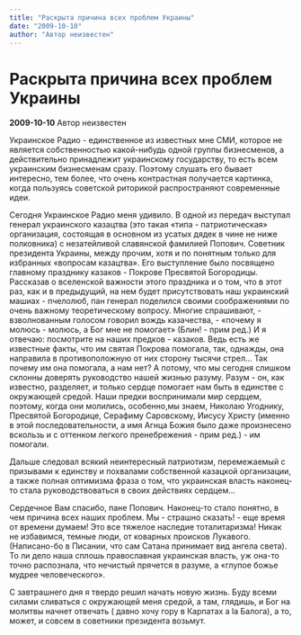 ```yaml
---
title: "Раскрыта причина всех проблем Украины"
date: "2009-10-10"
author: "Автор неизвестен"
---
```


# Раскрыта причина всех проблем Украины

**2009-10-10** Автор неизвестен

Украинское Радио - единственное из известных мне СМИ, которое не является собственностью какой-нибудь одной группы бизнесменов, а действительно принадлежит украинскому государству, то есть всем украинским бизнесменам сразу. Поэтому слушать его бывает интересно, тем более, что очень контрастная получается картинка, когда пользуясь советской риторикой распространяют современные идеи.

Сегодня Украинское Радио меня удивило. В одной из передач выступал генерал украинского казацтва (это такая «типа - патриотическая» организация, состоящая в основном из усатых дядек в чине не ниже полковника) с незатейливой славянской фамилией Попович. Советник президента Украины, между прочим, хотя и по понятным только для избранных «вопросам казацтва». Его выступление было посвящено главному празднику казаков - Покрове Пресвятой Богородицы. Рассказав о вселенской важности этого праздника и о том, что в этот раз, как и в предыдущий, на нем будет присутствовать наш украинский машиах - пчелолюб, пан генерал поделился своими соображениями по очень важному теоретическому вопросу. Многие спрашивают, - взволнованным голосом говорил вождь казачества, - «почему я молюсь - молюсь, а Бог мне не помогает» (Блин! - прим ред.) И я отвечаю: посмотрите на наших предков - казаков. Ведь есть же известные факты, что им святая Покрова помогала, так, однажды, она направила в противоположную от них сторону тысячи стрел... Так почему им она помогала, а нам нет? А потому, что мы сегодня слишком склонны доверять руководство нашей жизнью разуму. Разум - он, как известно, разделяет, и только сердце помогает нам быть в единстве с окружающей средой. Наши предки воспринимали мир сердцем, поэтому, когда они молились, особенно,мы знаем, Николаю Угоднику, Пресвятой Богородице, Серафиму Саровскому, Иисусу Христу (именно в этой последовательности, а имя Агнца Божия было даже произнесено вскользь и с оттенком легкого пренебрежения - прим ред.) - им помогали.

Дальше следовал всякий неинтересный патриотизм, перемежаемый с призывами к единству и похвалами собственной казацкой организации, а также полная оптимизма фраза о том, что украинская власть наконец-то стала руководствоваться в своих действиях сердцем...

Сердечное Вам спасибо, пане Попович. Наконец-то стало понятно, в чем причина всех наших проблем. Мы - страшно сказать! - еще время от времени думаем! Это все тяжелое наследие тоталитаризма! Никак не избавимся, темные люди, от коварных происков Лукавого. (Написано-бо в Писании, что сам Сатана принимает вид ангела света). То ли дело наша сплошь православная украинская власть, уж она-то точно распознала, что нечистый прячется в разуме, а «глупое божье мудрее человеческого».

С завтрашнего дня я твердо решил начать новую жизнь. Буду всеми силами сливаться с окружающей меня средой, а там, глядишь, и Бог на молитвы начнет отвечать ( давно хочу гору в Карпатах a la Балога), а то, может, и совсем в советники президента возьмут.